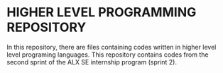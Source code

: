 # HIGHER LEVEL PROGRAMMING REPOSITORY

In this repository, there are files containing codes written in higher level level programing languages. 
This repository contains codes from the second sprint of the ALX SE internship program (sprint 2). 


